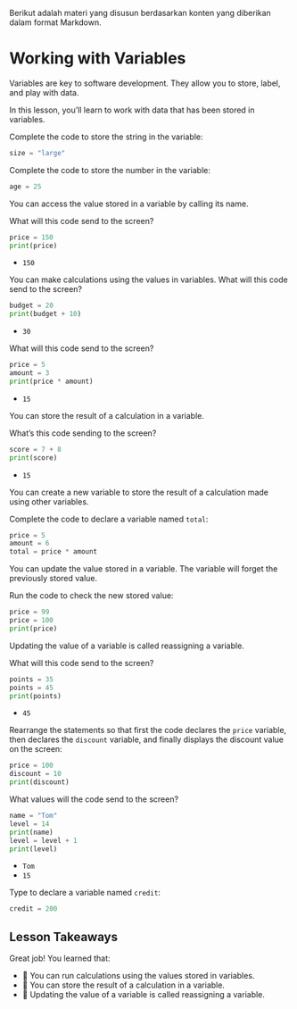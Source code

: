 Berikut adalah materi yang disusun berdasarkan konten yang diberikan dalam format Markdown.

# Working with Variables

Variables are key to software development. They allow you to store, label, and play with data.

In this lesson, you’ll learn to work with data that has been stored in variables.

Complete the code to store the string in the variable:

```python
size = "large"
```

Complete the code to store the number in the variable:

```python
age = 25
```

You can access the value stored in a variable by calling its name.

What will this code send to the screen?

```python
price = 150
print(price)
```

- `150`

You can make calculations using the values in variables. What will this code send to the screen?

```python
budget = 20
print(budget + 10)
```

- `30`

What will this code send to the screen?

```python
price = 5
amount = 3
print(price * amount)
```

- `15`

You can store the result of a calculation in a variable.

What’s this code sending to the screen?

```python
score = 7 + 8
print(score)
```

- `15`

You can create a new variable to store the result of a calculation made using other variables.

Complete the code to declare a variable named `total`:

```python
price = 5
amount = 6
total = price * amount
```

You can update the value stored in a variable. The variable will forget the previously stored value.

Run the code to check the new stored value:

```python
price = 99
price = 100
print(price)
```

Updating the value of a variable is called reassigning a variable.

What will this code send to the screen?

```python
points = 35
points = 45
print(points)
```

- `45`

Rearrange the statements so that first the code declares the `price` variable, then declares the `discount` variable, and finally displays the discount value on the screen:

```python
price = 100
discount = 10
print(discount)
```

What values will the code send to the screen?

```python
name = "Tom"
level = 14
print(name)
level = level + 1
print(level)
```

- `Tom`
- `15`

Type to declare a variable named `credit`:

```python
credit = 200
```

## Lesson Takeaways

Great job! You learned that:

- 🌟 You can run calculations using the values stored in variables.
- 🌟 You can store the result of a calculation in a variable.
- 🌟 Updating the value of a variable is called reassigning a variable.